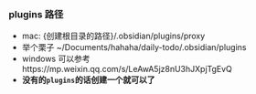 ### plugins 路径
- mac: {创建根目录的路径}/.obsidian/plugins/proxy
- 举个栗子 ~/Documents/hahaha/daily-todo/.obsidian/plugins
- windows 可以参考https://mp.weixin.qq.com/s/LeAwA5jz8nU3hJXpjTgEvQ
- **没有的`plugins`的话创建一个就可以了**

